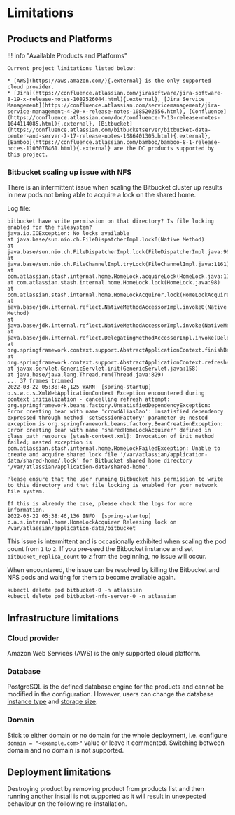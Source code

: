 # Limitations

## Products and Platforms

!!! info "Available Products and Platforms"

    Current project limitations listed below:

    * [AWS](https://aws.amazon.com/){.external} is the only supported cloud provider.
    * [Jira](https://confluence.atlassian.com/jirasoftware/jira-software-8-19-x-release-notes-1082526044.html){.external}, [Jira Service Management](https://confluence.atlassian.com/servicemanagement/jira-service-management-4-20-x-release-notes-1085202556.html), [Confluence](https://confluence.atlassian.com/doc/confluence-7-13-release-notes-1044114085.html){.external}, [Bitbucket](https://confluence.atlassian.com/bitbucketserver/bitbucket-data-center-and-server-7-17-release-notes-1086401305.html){.external}, [Bamboo](https://confluence.atlassian.com/bamboo/bamboo-8-1-release-notes-1103070461.html){.external} are the DC products supported by this project.

### Bitbucket scaling up issue with NFS

There is an intermittent issue when scaling the Bitbucket cluster up results in new pods not being able to acquire a lock on the shared home. 

Log file: 
    
```
bitbucket have write permission on that directory? Is file locking enabled for the filesystem?
java.io.IOException: No locks available
at java.base/sun.nio.ch.FileDispatcherImpl.lock0(Native Method)
at java.base/sun.nio.ch.FileDispatcherImpl.lock(FileDispatcherImpl.java:96)
at java.base/sun.nio.ch.FileChannelImpl.tryLock(FileChannelImpl.java:1161)
at com.atlassian.stash.internal.home.HomeLock.acquireLock(HomeLock.java:112)
at com.atlassian.stash.internal.home.HomeLock.lock(HomeLock.java:98)
at com.atlassian.stash.internal.home.HomeLockAcquirer.lock(HomeLockAcquirer.java:58)
at java.base/jdk.internal.reflect.NativeMethodAccessorImpl.invoke0(Native Method)
at java.base/jdk.internal.reflect.NativeMethodAccessorImpl.invoke(NativeMethodAccessorImpl.java:62)
at java.base/jdk.internal.reflect.DelegatingMethodAccessorImpl.invoke(DelegatingMethodAccessorImpl.java:43)
at org.springframework.context.support.AbstractApplicationContext.finishBeanFactoryInitialization(AbstractApplicationContext.java:918)
at org.springframework.context.support.AbstractApplicationContext.refresh(AbstractApplicationContext.java:583)
at javax.servlet.GenericServlet.init(GenericServlet.java:158)
at java.base/java.lang.Thread.run(Thread.java:829)
... 37 frames trimmed
2022-03-22 05:38:46,125 WARN  [spring-startup]  o.s.w.c.s.XmlWebApplicationContext Exception encountered during context initialization - cancelling refresh attempt: org.springframework.beans.factory.UnsatisfiedDependencyException: Error creating bean with name 'crowdAliasDao': Unsatisfied dependency expressed through method 'setSessionFactory' parameter 0; nested exception is org.springframework.beans.factory.BeanCreationException: Error creating bean with name 'sharedHomeLockAcquirer' defined in class path resource [stash-context.xml]: Invocation of init method failed; nested exception is com.atlassian.stash.internal.home.HomeLockFailedException: Unable to create and acquire shared lock file '/var/atlassian/application-data/shared-home/.lock' for Bitbucket shared home directory '/var/atlassian/application-data/shared-home'.

Please ensure that the user running Bitbucket has permission to write to this directory and that file locking is enabled for your network file system.

If this is already the case, please check the logs for more information.
2022-03-22 05:38:46,136 INFO  [spring-startup]  c.a.s.internal.home.HomeLockAcquirer Releasing lock on /var/atlassian/application-data/bitbucket
```

This issue is intermittent and is occasionally exhibited when scaling the pod count from `1` to `2`. 
If you pre-seed the Bitbucket instance and set `bitbucket_replica_count` to `2` from the beginning, no issue will occur.

When encountered, the issue can be resolved by killing the Bitbucket and NFS pods and waiting for them to become available again.

```
kubectl delete pod bitbucket-0 -n atlassian
kubectl delete pod bitbucket-nfs-server-0 -n atlassian
```

## Infrastructure limitations

### Cloud provider

Amazon Web Services (AWS) is the only supported cloud platform.

### Database

PostgreSQL is the defined database engine for the products and cannot be modified in the configuration. However, users can change the database [instance type](../userguide/configuration/CONFIGURATION.md#database-instance-class) and [storage size](../userguide/configuration/CONFIGURATION.md#database-allocated-storage).

### Domain
Stick to either domain or no domain for the whole deployment, i.e. configure `domain = "<example.com>"` value or leave it commented. 
Switching between domain and no domain is not supported.

## Deployment limitations
Destroying product by removing product from products list and then running another install is not supported
as it will result in unexpected behaviour on the following re-installation. 